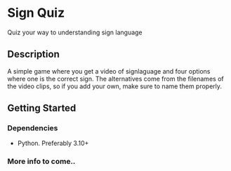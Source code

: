 # Sign Quiz 

Quiz your way to understanding sign language

## Description

A simple game where you get a video of signlaguage and
four options where one is the correct sign. The alternatives
come from the filenames of the video clips, so if you
add your own, make sure to name them properly.

## Getting Started

### Dependencies

* Python. Preferably 3.10+

### More info to come..
